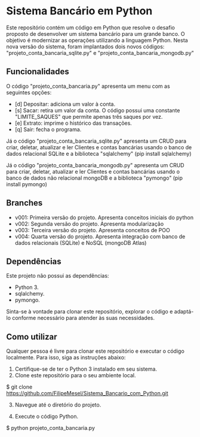 # Sistema Bancário em Python

Este repositório contém um código em Python que resolve o desafio proposto de desenvolver um sistema bancário para um grande banco. O objetivo é modernizar as operações utilizando a linguagem Python. Nesta nova versão do sistema, foram implantados dois novos códigos: "projeto_conta_bancaria_sqlite.py" e "projeto_conta_bancaria_mongodb.py"

## Funcionalidades

O código "projeto_conta_bancaria.py" apresenta um menu com as seguintes opções:

- [d] Depositar: adiciona um valor à conta.
- [s] Sacar: retira um valor da conta. O código possui uma constante "LIMITE_SAQUES" que permite apenas três saques por vez.
- [e] Extrato: imprime o histórico das transações.
- [q] Sair: fecha o programa.

Já o código "projeto_conta_bancaria_sqlite.py" apresenta um CRUD para criar, deletar, atualizar e ler Clientes e contas bancárias usando o banco de dados relacional SQLite e a biblioteca "sqlalchemy" (pip install sqlalchemy)

Já o código "projeto_conta_bancaria_mongodb.py" apresenta um CRUD para criar, deletar, atualizar e ler Clientes e contas bancárias usando o banco de dados não relacional mongoDB e a biblioteca "pymongo" (pip install pymongo)

## Branches

 - v001: Primeira versão do projeto. Apresenta conceitos iniciais do python
 - v002: Segunda versão do projeto. Apresenta modularização
 - v003: Terceira versão do projeto. Apresenta conceitos de POO
 - v004: Quarta versão do projeto. Apresenta integração com banco de dados relacionais (SQLite) e NoSQL (mongoDB Atlas)

## Dependências

Este projeto não possui as dependências:
 - Python 3.
 - sqlalchemy.
 - pymongo.

Sinta-se à vontade para clonar este repositório, explorar o código e adaptá-lo conforme necessário para atender às suas necessidades.

## Como utilizar

Qualquer pessoa é livre para clonar este repositório e executar o código localmente. Para isso, siga as instruções abaixo:

1. Certifique-se de ter o Python 3 instalado em seu sistema.
2. Clone este repositório para o seu ambiente local.

$ git clone https://github.com/FilipeMesel/Sistema_Bancario_com_Python.git


3. Navegue até o diretório do projeto.


4. Execute o código Python.

$ python projeto_conta_bancaria.py
